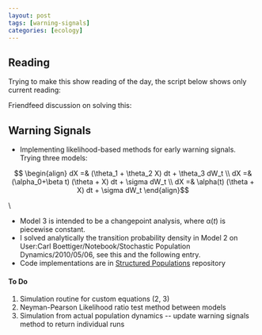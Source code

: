 ```yaml
---
layout: post
tags: [warning-signals]
categories: [ecology]
---
```






 





Reading
-------

Trying to make this show reading of the day, the script below shows only
current reading:

Friendfeed discussion on solving this:

Warning Signals
---------------

-   Implementing likelihood-based methods for early warning signals.
    Trying three models:

$$ \begin{align} dX =& (\theta_1 + \theta_2 X) dt + \theta_3
dW_t \\ dX =&(\alpha_0+\beta t) (\theta + X) dt + \sigma dW_t
\\ dX =& \alpha(t) (\theta + X) dt + \sigma dW_t \end{align}$$

\

-   Model 3 is intended to be a changepoint analysis, where α(*t*) is
    piecewise constant.
-   I solved analytically the transition probability density in Model 2
    on User:Carl Boettiger/Notebook/Stochastic Population
    Dynamics/2010/05/06, see this and the following entry.
-   Code implementations are in [Structured
    Populations](http://github.com/cboettig/structured-populations "http://github.com/cboettig/structured-populations")
    repository

#### To Do

1.  Simulation routine for custom equations (2, 3)
2.  Neyman-Pearson Likelihood ratio test method between models
3.  Simulation from actual population dynamics -- update warning signals
    method to return individual runs


